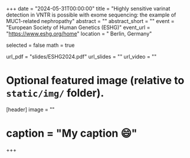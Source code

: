+++
date = "2024-05-31T00:00:00"
title = "Highly sensitive varinat detection in VNTR is possible with exome sequencing: the example of MUC1-related nephropathy"
abstract = ""
abstract_short = ""
event = "European Society of Human Genetics (ESHG)"
event_url = "https://www.eshg.org/home"
location = " Berlin, Germany"

selected = false
math = true

url_pdf = "slides/ESHG2024.pdf"
url_slides = ""
url_video = ""

# Optional featured image (relative to `static/img/` folder).
[header]
image = ""
# caption = "My caption :smile:"

+++

